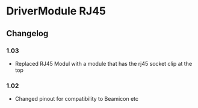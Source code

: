 # DriverModule RJ45
## Changelog
### 1.03
- Replaced RJ45 Modul with a module that has the rj45 socket clip at the top
### 1.02
- Changed pinout for compatibility to Beamicon etc